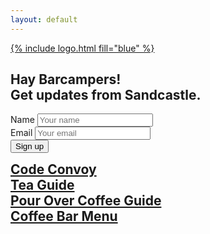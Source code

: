 ```yaml
---
layout: default
---
```


<section class="section-md-cover">
  <div class="text-center vertical-center">
    <a href="/">{% include logo.html fill="blue" %}</a>
    <div class="container">
      <div class="row">
        <div class="col-md-8 center-block">
          <h2>Hay Barcampers!<br>Get updates from Sandcastle.</h2>
          <form action="https://getsimpleform.com/messages?form_api_token=c93c6644db4b49b6e6bd5df28db8a3dc" method="post">
            <input type='hidden' name='redirect_to' value='http://sandcastle.co/barcamp2016/thank-you' />
            <div class="form-group">
              <label class="sr-only" for="name-input">Name</label>
              <input type="text" class="form-control" id="name-input" name="name" placeholder="Your name">
            </div>
            <div class="form-group">
              <label class="sr-only" for="email-input">Email</label>
              <input type="email" class="form-control" id="email-input" name="email" placeholder="Your email">
            </div>
            <button type="submit" class="btn btn-web active">Sign up</button>
          </form>
        </div>
      </div>
    </div>
  </div>
  <div id="projects" class="cover-bottom fadeIn">
    <div class="container-fluid">
      <div class="row">
        <div class="text-center">
          <div class="project card text-center">
            <h2 style="margin-top: 0; margin-bottom: 0;"><a href="http://codeconvoy.com" class="btn btn-plain btn-web">Code Convoy <span class="fa fa-code"></span></a></h2>
          </div>
          <div class="project card text-center">
            <h2 style="margin-top: 0; margin-bottom: 0;"><a href="http://teaguide.co" class="btn btn-plain btn-cafe">Tea Guide <span class="fa fa-coffee"></span></a></h2>
          </div>
          <div class="project card text-center">
            <h2 style="margin-top: 0; margin-bottom: 0;"><a href="/documents/how-to-pour-over-coffee-guide.pdf" class="btn btn-plain btn-cafe">Pour Over Coffee Guide <span class="fa fa-coffee"></span></a></h2>
          </div>
          <div class="project card text-center">
            <h2 style="margin-top: 0; margin-bottom: 0;"><a href="/documents/barcamp-coffee-bar-menu.pdf" class="btn btn-plain btn-cafe">Coffee Bar Menu <span class="fa fa-coffee"></span></a></h2>
          </div>
        </div>
      </div>
    </div>
  </div>
</section>

<!-- <section class="section-secondary">
  <h1>Coffee and Tea</h1>
</section> -->
